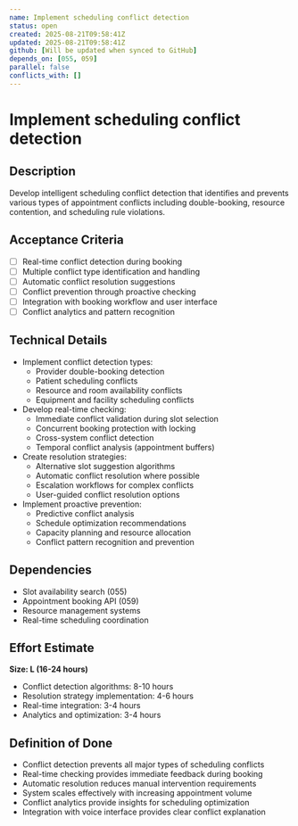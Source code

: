```yaml
---
name: Implement scheduling conflict detection
status: open
created: 2025-08-21T09:58:41Z
updated: 2025-08-21T09:58:41Z
github: [Will be updated when synced to GitHub]
depends_on: [055, 059]
parallel: false
conflicts_with: []
---
```


# Implement scheduling conflict detection

## Description
Develop intelligent scheduling conflict detection that identifies and prevents various types of appointment conflicts including double-booking, resource contention, and scheduling rule violations.

## Acceptance Criteria
- [ ] Real-time conflict detection during booking
- [ ] Multiple conflict type identification and handling
- [ ] Automatic conflict resolution suggestions
- [ ] Conflict prevention through proactive checking
- [ ] Integration with booking workflow and user interface
- [ ] Conflict analytics and pattern recognition

## Technical Details
- Implement conflict detection types:
  - Provider double-booking detection
  - Patient scheduling conflicts
  - Resource and room availability conflicts
  - Equipment and facility scheduling conflicts
- Develop real-time checking:
  - Immediate conflict validation during slot selection
  - Concurrent booking protection with locking
  - Cross-system conflict detection
  - Temporal conflict analysis (appointment buffers)
- Create resolution strategies:
  - Alternative slot suggestion algorithms
  - Automatic conflict resolution where possible
  - Escalation workflows for complex conflicts
  - User-guided conflict resolution options
- Implement proactive prevention:
  - Predictive conflict analysis
  - Schedule optimization recommendations
  - Capacity planning and resource allocation
  - Conflict pattern recognition and prevention

## Dependencies
- Slot availability search (055)
- Appointment booking API (059)
- Resource management systems
- Real-time scheduling coordination

## Effort Estimate
**Size: L (16-24 hours)**
- Conflict detection algorithms: 8-10 hours
- Resolution strategy implementation: 4-6 hours
- Real-time integration: 3-4 hours
- Analytics and optimization: 3-4 hours

## Definition of Done
- Conflict detection prevents all major types of scheduling conflicts
- Real-time checking provides immediate feedback during booking
- Automatic resolution reduces manual intervention requirements
- System scales effectively with increasing appointment volume
- Conflict analytics provide insights for scheduling optimization
- Integration with voice interface provides clear conflict explanation
